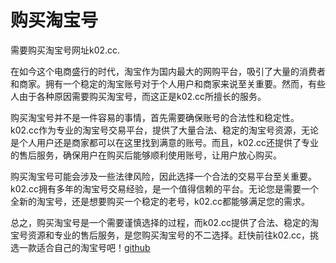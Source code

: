 # 购买淘宝号

需要购买淘宝号网址k02.cc.

在如今这个电商盛行的时代，淘宝作为国内最大的网购平台，吸引了大量的消费者和商家。拥有一个稳定的淘宝账号对于个人用户和商家来说至关重要。然而，有些人由于各种原因需要购买淘宝号，而这正是k02.cc所擅长的服务。

购买淘宝号并不是一件容易的事情，首先需要确保账号的合法性和稳定性。k02.cc作为专业的淘宝号交易平台，提供了大量合法、稳定的淘宝号资源，无论是个人用户还是商家都可以在这里找到满意的账号。而且，k02.cc还提供了专业的售后服务，确保用户在购买后能够顺利使用账号，让用户放心购买。

购买淘宝号可能会涉及一些法律风险，因此选择一个合法的交易平台至关重要。k02.cc拥有多年的淘宝号交易经验，是一个值得信赖的平台。无论您是需要一个全新的淘宝号，还是想要购买一个稳定的老号，k02.cc都能够满足您的需求。

总之，购买淘宝号是一个需要谨慎选择的过程，而k02.cc提供了合法、稳定的淘宝号资源和专业的售后服务，是您购买淘宝号的不二选择。赶快前往k02.cc，挑选一款适合自己的淘宝号吧！[github](https://github.com)